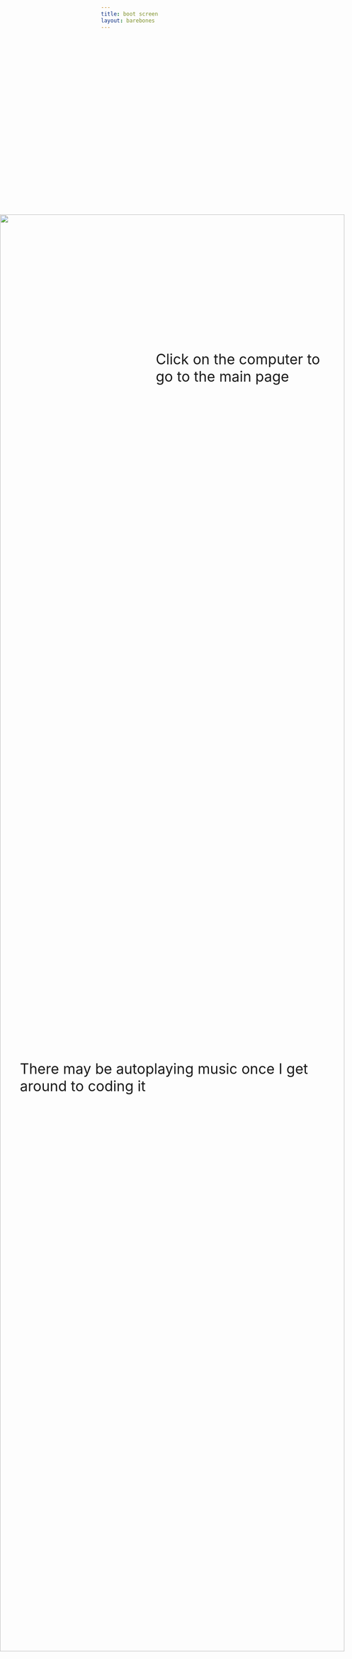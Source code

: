 ```yaml
---
title: boot screen
layout: barebones
---
```


<style>
    #bg {
        position: absolute; left: 0;
        width: 100vw; height: 100vh;

        background-image: url("assets/images/decor/site_newlayout_bg.png");
        background-attachment: fixed; background-size: auto 100vh;
        background-position: center; background-repeat: no-repeat-x;
    }

    #bg img {
        position: absolute;
        left: 0; bottom: 0;
        height: 90%;
    }
    #bg a { position: initial !important; }

    html::before {
        animation-name: flicker; animation-duration: 3s;
        animation-iteration-count: infinite; animation-timing-function: initial;

        transition: none;
        background-color: #fcca5f
    }

    @keyframes flicker {
        39% { background-color: #de8015 }
        40% { background-color: #b4f998 }
        60% { background-color: #de8015 }
        100% { background-color: #de8015 }
    }

    #textbox {
        border: 30px solid transparent;
        padding: 15px;
        border-image-source: url("https://neoskitties.org/graphics/borders/tile001.png");
        border-image-slice: 8 fill;

        position: absolute; font-size: 2rem
    }

    html { overflow: hidden; image-rendering: pixelated; }
</style>

<div id="bg">
    <a href="index2">
    <img src="/assets/images/decor/site_newlayout_fg.png">
    </a>
</div>

<div id="textbox" style="right: 20%; top: 20%">Click on the computer to<br>go to the main page</div>
<div id="textbox" style="right: 20%; top: 60%">There may be autoplaying music once I get around to coding it</div>

